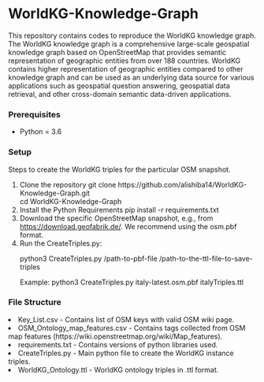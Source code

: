 # WorldKG-Knowledge-Graph
This repository contains codes to reproduce the WorldKG knowledge graph. 
The WorldKG knowledge graph is a comprehensive large-scale geospatial knowledge graph based on OpenStreetMap that provides semantic representation of geographic entities from over 188 countries. WorldKG contains higher representation of geographic entities compared to other knowledge graph and can be used as an underlying data source for various applications such as geospatial question answering, geospatial data retrieval, and other cross-domain semantic data-driven applications.


<h3>Prerequisites</h3>
<ul>
	<li>Python = 3.6</li>
</ul>


<h3>Setup</h3>
<p>Steps to create the WorldKG triples for the particular OSM snapshot.</p>
<ol>
    <li>Clone the repository
		git clone https://github.com/alishiba14/WorldKG-Knowledge-Graph.git<br>
		cd WorldKG-Knowledge-Graph
	</li>
    <li>Install the Python Requirements
		pip install -r requirements.txt
	</li>


<li>Download the specific OpenStreetMap snapshot, e.g., from <a href="https://download.geofabrik.de/" target="_blank">https://download.geofabrik.de/</a>. We recommend using the osm.pbf format.</li>

<li>Run the CreateTriples.py:

python3 CreateTriples.py /path-to-pbf-file /path-to-the-ttl-file-to-save-triples 

Example: python3 CreateTriples.py italy-latest.osm.pbf italyTriples.ttl</li>
</ol>

<h3>File Structure</h3>

<li>Key_List.csv - Contains list of OSM keys with valid OSM wiki page.</li>
<li>OSM_Ontology_map_features.csv - Contains tags collected from OSM map features (https://wiki.openstreetmap.org/wiki/Map_features).</li>
<li>requirements.txt - Contains versions of python libraries used.</li>
<li>CreateTriples.py - Main python file to create the WorldKG instance triples.</li>
<li>WorldKG_Ontology.ttl - WorldKG ontology triples in .ttl format.</li>